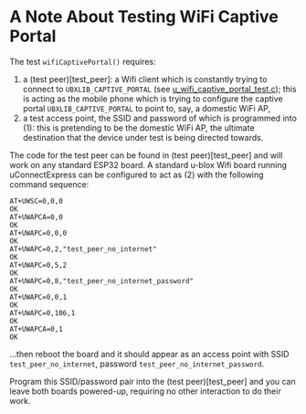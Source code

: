 # A Note About Testing WiFi Captive Portal

The test `wifiCaptivePortal()` requires:

1) a (test peer)[test_peer]: a Wifi client which is constantly trying to connect to `UBXLIB_CAPTIVE_PORTAL` (see [u_wifi_captive_portal_test.c](../u_wifi_captive_portal_test.c)); this is acting as the mobile phone which is trying to configure the captive portal `UBXLIB_CAPTIVE_PORTAL` to point to, say, a domestic WiFi AP,
2) a test access point, the SSID and password of which is programmed into (1): this is pretending to be the domestic WiFi AP, the ultimate destination that the device under test is being directed towards.

The code for the test peer can be found in (test peer)[test_peer] and will work on any standard ESP32 board.  A standard u-blox Wifi board running uConnectExpress can be configured to act as (2) with the following command sequence:

```
AT+UWSC=0,0,0
OK
AT+UWAPCA=0,0
OK
AT+UWAPC=0,0,0
OK
AT+UWAPC=0,2,"test_peer_no_internet"
OK
AT+UWAPC=0,5,2
OK
AT+UWAPC=0,8,"test_peer_no_internet_password"
OK
AT+UWAPC=0,0,1
OK
AT+UWAPC=0,106,1
OK
AT+UWAPCA=0,1
OK
```

...then reboot the board and it should appear as an access point with SSID `test_peer_no_internet`, password `test_peer_no_internet_password`.

Program this SSID/password pair into the (test peer)[test_peer] and you can leave both boards powered-up, requiring no other interaction to do their work.